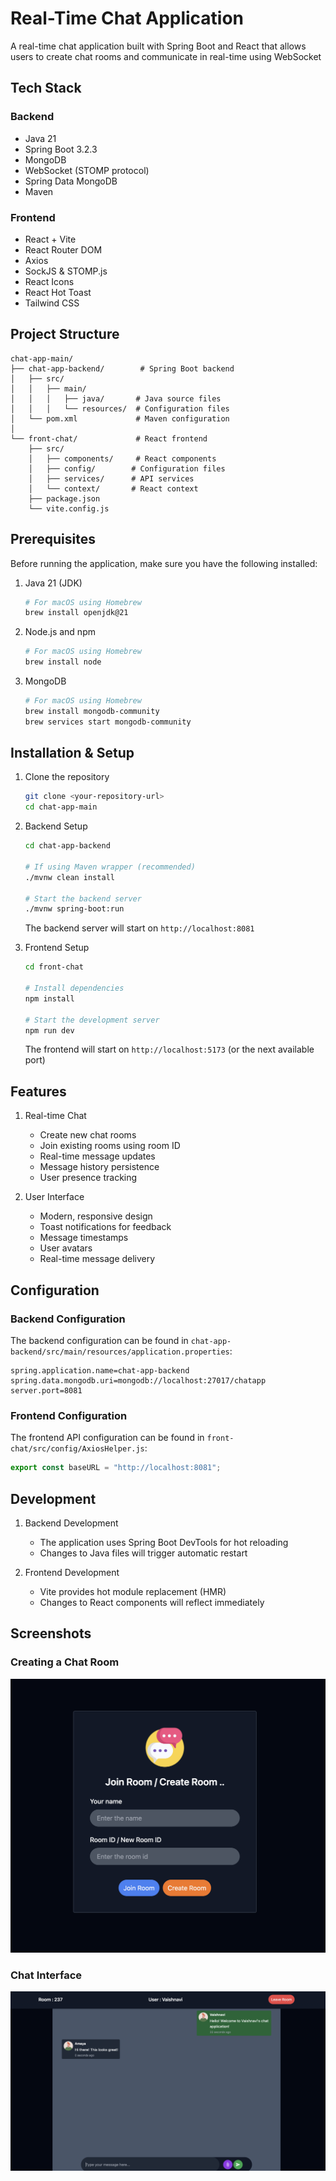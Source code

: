 # Real-Time Chat Application

A real-time chat application built with Spring Boot and React that allows users to create chat rooms and communicate in real-time using WebSocket

## Tech Stack

### Backend
- Java 21
- Spring Boot 3.2.3
- MongoDB
- WebSocket (STOMP protocol)
- Spring Data MongoDB
- Maven

### Frontend
- React + Vite
- React Router DOM
- Axios
- SockJS & STOMP.js
- React Icons
- React Hot Toast
- Tailwind CSS


## Project Structure

```
chat-app-main/
├── chat-app-backend/        # Spring Boot backend
│   ├── src/
│   │   ├── main/
│   │   │   ├── java/       # Java source files
│   │   │   └── resources/  # Configuration files
│   └── pom.xml             # Maven configuration
│
└── front-chat/             # React frontend
    ├── src/
    │   ├── components/     # React components
    │   ├── config/        # Configuration files
    │   ├── services/      # API services
    │   └── context/       # React context
    ├── package.json
    └── vite.config.js
```

## Prerequisites

Before running the application, make sure you have the following installed:

1. Java 21 (JDK)
   ```bash
   # For macOS using Homebrew
   brew install openjdk@21
   ```

2. Node.js and npm
   ```bash
   # For macOS using Homebrew
   brew install node
   ```

3. MongoDB
   ```bash
   # For macOS using Homebrew
   brew install mongodb-community
   brew services start mongodb-community
   ```

## Installation & Setup

1. Clone the repository
   ```bash
   git clone <your-repository-url>
   cd chat-app-main
   ```

2. Backend Setup
   ```bash
   cd chat-app-backend
   
   # If using Maven wrapper (recommended)
   ./mvnw clean install
   
   # Start the backend server
   ./mvnw spring-boot:run
   ```
   The backend server will start on `http://localhost:8081`

3. Frontend Setup
   ```bash
   cd front-chat
   
   # Install dependencies
   npm install
   
   # Start the development server
   npm run dev
   ```
   The frontend will start on `http://localhost:5173` (or the next available port)

## Features

1. Real-time Chat
   - Create new chat rooms
   - Join existing rooms using room ID
   - Real-time message updates
   - Message history persistence
   - User presence tracking

2. User Interface
   - Modern, responsive design
   - Toast notifications for feedback
   - Message timestamps
   - User avatars
   - Real-time message delivery

## Configuration

### Backend Configuration
The backend configuration can be found in `chat-app-backend/src/main/resources/application.properties`:
```properties
spring.application.name=chat-app-backend
spring.data.mongodb.uri=mongodb://localhost:27017/chatapp
server.port=8081
```

### Frontend Configuration
The frontend API configuration can be found in `front-chat/src/config/AxiosHelper.js`:
```javascript
export const baseURL = "http://localhost:8081";
```

## Development

1. Backend Development
   - The application uses Spring Boot DevTools for hot reloading
   - Changes to Java files will trigger automatic restart

2. Frontend Development
   - Vite provides hot module replacement (HMR)
   - Changes to React components will reflect immediately

## Screenshots

### Creating a Chat Room
![Create Room Screenshot](./create_room.png)

### Chat Interface
![Chat Interface Screenshot](./chat_ss.png)
